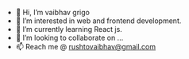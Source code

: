 - 👋 Hi, I’m vaibhav grigo
- 👀 I’m interested in web and frontend development.
- 🌱 I’m currently learning React js.
- 💞️ I’m looking to collaborate on ...
- 📫 Reach me @ rushtovaibhav@gmail.com

<!---
vaibhavgrigo/vaibhavgrigo is a ✨ special ✨ repository because its `README.md` (this file) appears on your GitHub profile.
You can click the Preview link to take a look at your changes.
--->
